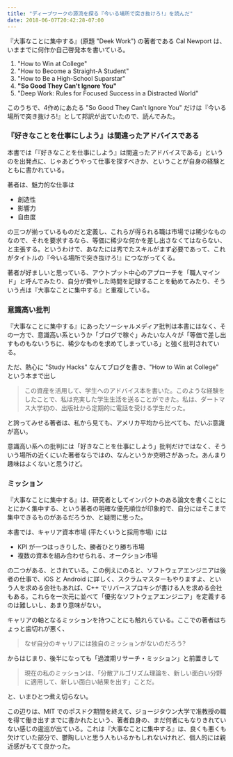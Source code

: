 ```yaml
---
title: "ディープワークの源流を探る『今いる場所で突き抜けろ!』を読んだ"
date: 2018-06-07T20:42:28-07:00
---
```

『大事なことに集中する』(原題 "Deek Work") の著者である Cal Newport は、いままでに何作か自己啓発本を書いている。

1. "How to Win at College"
2. "How to Become a Straight-A Student"
3. "How to Be a High-School Suparstar"
4. **"So Good They Can't Ignore You"**
5. "Deep Work: Rules for Focused Success in a Distracted World"

このうちで、4作めにあたる "So Good They Can't Ignore You" だけは『今いる場所で突き抜けろ!』として邦訳が出ていたので、読んでみた。

### 『好きなことを仕事にしよう』は間違ったアドバイスである

本書では「『好きなことを仕事にしよう』は間違ったアドバイスである」というのを出発点に、じゃあどうやって仕事を探すべきか、ということが自身の経験とともに書かれている。

著者は、魅力的な仕事は

* 創造性
* 影響力
* 自由度

の三つが揃っているものだと定義し、これらが得られる職は市場では稀少なものなので、それを要求するなら、等価に稀少な何かを差し出さなくてはならない、と主張する。というわけで、あなたには秀でたスキルがまず必要であって、これがタイトルの『今いる場所で突き抜けろ!』につながってくる。

著者が好ましいと思っている、アウトプット中心のアプローチを「職人マインド」と呼んでみたり、自分が費やした時間を記録することを勧めてみたり、そういう点は『大事なことに集中する』と重複している。

### 意識高い批判

『大事なことに集中する』にあったソーシャルメディア批判は本書にはなく、その一方で、意識高い系というか「ブログで稼ぐ」みたいな人々が「等価で差し出すものもないうちに、稀少なものを求めてしまっている」と強く批判されている。

ただ、熱心に "Study Hacks" なんてブログを書き、"How to Win at College" という本まで出し

> この資産を活用して、学生へのアドバイス本を書いた。このような経験をしたことで、私は充実した学生生活を送ることができた。私は、ダートマス大学初の、出版社から定期的に電話を受ける学生だった。

と誇ってみせる著者は、私から見ても、アメリカ平均から比べても、だいぶ意識が高い。

意識高い系への批判には「好きなことを仕事にしよう」批判だけではなく、そういう場所の近くにいた著者ならではの、なんというか克明さがあった。あんまり趣味はよくないと思うけど。

### ミッション

『大事なことに集中する』は、研究者としてインパクトのある論文を書くことにとにかく集中する、という著者の明確な優先順位が印象的で、自分にはそこまで集中できるものがあるだろうか、と疑問に思った。

本書では、キャリア資本市場 (平たくいうと採用市場) には

* KPI が一つはっきりした、勝者ひとり勝ち市場
* 複数の資本を組み合わせられる、オークション市場

の二つがある、とされている。この例えにのると、ソフトウェアエンジニアは後者の仕事で、iOS と Android に詳しく、スクラムマスターもやりますよ、という人を求める会社もあれば、C++ でリバースプロキシが書ける人を求める会社もある。これらを一次元に並べて「優劣なソフトウェアエンジニア」を定義するのは難しいし、あまり意味がない。

キャリアの軸となるミッションを持つことにも触れらている。ここでの著者はちょっと歯切れが悪く、

> なぜ自分のキャリアには独自のミッションがないのだろう?

からはじまり、後半になっても「過渡期リサーチ・ミッション」と前置きして

> 現在の私のミッションは、「分散アルゴリズム理論を、新しい面白い分野に適用して、新しい面白い結果を出す」ことだ。

と、いまひとつ煮え切らない。

この辺りは、MIT でのポスドク期間を終えて、ジョージタウン大学で准教授の職を得て働き出すまでに書かれたという、著者自身の、まだ何者にもなりきれていない感じの逡巡が出ている。これは『大事なことに集中する』は、良くも悪くも欠けていた部分で、鬱陶しいと思う人もいるかもしれないけれど、個人的には親近感がもてて良かった。
